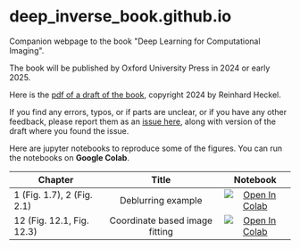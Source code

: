 # deep_inverse_book.github.io

Companion webpage to the book "Deep Learning for Computational Imaging".

The book will be published by Oxford University Press in 2024 or early 2025. 

Here is the [pdf of a draft of the book](/assets/deep_inverse_reader.pdf), copyright 2024 by Reinhard Heckel.

If you find any errors, typos, or if parts are unclear, or if you have any other feedback, please report them as an [issue here](https://github.com/MLI-lab/deep_inverse_book.github.io/issues), along with version of the draft where you found the issue.

Here are jupyter notebooks to reproduce some of the figures. You can run the notebooks on **Google Colab**.

Chapter| Title |  Notebook |
|-|:-:|:-:|
1 (Fig. 1.7), 2 (Fig. 2.1) | Deblurring example | [![Open In Colab](https://colab.research.google.com/assets/colab-badge.svg)](https://colab.research.google.com/github/MLI-lab/deep_inverse_book.github.io/blob/main/code/deblurring_example.ipynb) |
12 (Fig. 12.1, Fig. 12.3) | Coordinate based image fitting  | [![Open In Colab](https://colab.research.google.com/assets/colab-badge.svg)](https://colab.research.google.com/github/MLI-lab/deep_inverse_book.github.io/blob/main/code/coordinate_based_image_fitting.ipynb) | 


